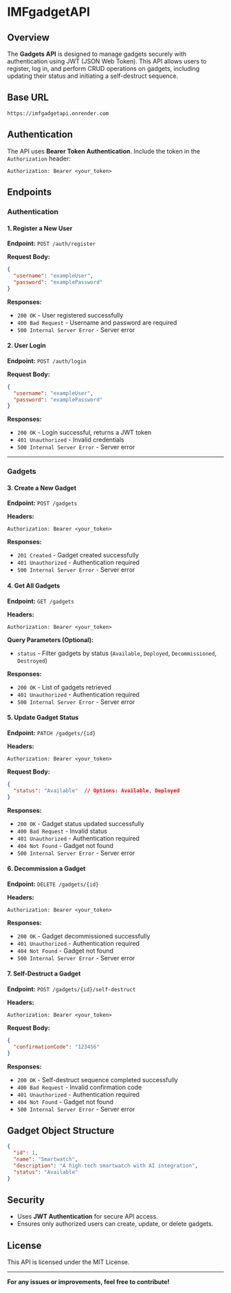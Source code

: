 # IMFgadgetAPI 

## Overview

The **Gadgets API** is designed to manage gadgets securely with authentication using JWT (JSON Web Token). This API allows users to register, log in, and perform CRUD operations on gadgets, including updating their status and initiating a self-destruct sequence.

## Base URL

```
https://imfgadgetapi.onrender.com
```

## Authentication

The API uses **Bearer Token Authentication**. Include the token in the `Authorization` header:

```
Authorization: Bearer <your_token>
```

## Endpoints

### Authentication

#### 1. Register a New User

**Endpoint:** `POST /auth/register`

**Request Body:**

```json
{
  "username": "exampleUser",
  "password": "examplePassword"
}
```

**Responses:**

- `200 OK` - User registered successfully
- `400 Bad Request` - Username and password are required
- `500 Internal Server Error` - Server error

#### 2. User Login

**Endpoint:** `POST /auth/login`

**Request Body:**

```json
{
  "username": "exampleUser",
  "password": "examplePassword"
}
```

**Responses:**

- `200 OK` - Login successful, returns a JWT token
- `401 Unauthorized` - Invalid credentials
- `500 Internal Server Error` - Server error

---

### Gadgets

#### 3. Create a New Gadget

**Endpoint:** `POST /gadgets`

**Headers:**

```
Authorization: Bearer <your_token>
```

**Responses:**

- `201 Created` - Gadget created successfully
- `401 Unauthorized` - Authentication required
- `500 Internal Server Error` - Server error

#### 4. Get All Gadgets

**Endpoint:** `GET /gadgets`

**Headers:**

```
Authorization: Bearer <your_token>
```

**Query Parameters (Optional):**

- `status` - Filter gadgets by status (`Available`, `Deployed`, `Decommissioned`, `Destroyed`)

**Responses:**

- `200 OK` - List of gadgets retrieved
- `401 Unauthorized` - Authentication required
- `500 Internal Server Error` - Server error

#### 5. Update Gadget Status

**Endpoint:** `PATCH /gadgets/{id}`

**Headers:**

```
Authorization: Bearer <your_token>
```

**Request Body:**

```json
{
  "status": "Available"  // Options: Available, Deployed
}
```

**Responses:**

- `200 OK` - Gadget status updated successfully
- `400 Bad Request` - Invalid status
- `401 Unauthorized` - Authentication required
- `404 Not Found` - Gadget not found
- `500 Internal Server Error` - Server error

#### 6. Decommission a Gadget

**Endpoint:** `DELETE /gadgets/{id}`

**Headers:**

```
Authorization: Bearer <your_token>
```

**Responses:**

- `200 OK` - Gadget decommissioned successfully
- `401 Unauthorized` - Authentication required
- `404 Not Found` - Gadget not found
- `500 Internal Server Error` - Server error

#### 7. Self-Destruct a Gadget

**Endpoint:** `POST /gadgets/{id}/self-destruct`

**Headers:**

```
Authorization: Bearer <your_token>
```

**Request Body:**

```json
{
  "confirmationCode": "123456"
}
```

**Responses:**

- `200 OK` - Self-destruct sequence completed successfully
- `400 Bad Request` - Invalid confirmation code
- `401 Unauthorized` - Authentication required
- `404 Not Found` - Gadget not found
- `500 Internal Server Error` - Server error

## Gadget Object Structure

```json
{
  "id": 1,
  "name": "Smartwatch",
  "description": "A high-tech smartwatch with AI integration",
  "status": "Available"
}
```

## Security

- Uses **JWT Authentication** for secure API access.
- Ensures only authorized users can create, update, or delete gadgets.

## License

This API is licensed under the MIT License.

---

**For any issues or improvements, feel free to contribute!**



